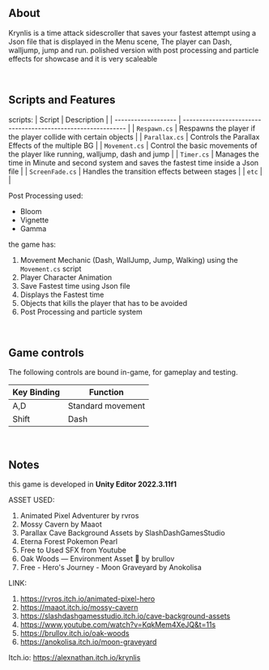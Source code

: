 ## About
Krynlis is a time attack sidescroller that saves your fastest attempt using a Json file that is displayed in the Menu scene, The player can Dash, walljump, jump and run. 
polished version with post processing and particle effects for showcase and it is very scaleable 

<br>

## Scripts and Features
scripts:
|  Script       | Description                                                  |
| ------------------- | ------------------------------------------------------------ |
| `Respawn.cs` | Respawns the player if the player collide with certain objects |
| `Parallax.cs`  | Controls the Parallax Effects of the multiple BG |
| `Movement.cs`  | Control the basic movements of the player like running, walljump, dash and jump |
| `Timer.cs`  | Manages the time in Minute and second system and saves the fastest time inside a Json file |
| `ScreenFade.cs` | Handles the transition effects between stages |
| `etc`  | |

Post Processing used:
- Bloom
- Vignette
- Gamma

the game has:
1. Movement Mechanic (Dash, WallJump, Jump, Walking) using the `Movement.cs` script
2. Player Character Animation
3. Save Fastest time using Json file
4. Displays the Fastest time
5. Objects that kills the player that has to be avoided
6. Post Processing and particle system

<br>

## Game controls
The following controls are bound in-game, for gameplay and testing.

| Key Binding       | Function          |
| ----------------- | ----------------- |
| A,D           | Standard movement |
| Shift | Dash             |

<br>

## Notes
this game is developed in **Unity Editor 2022.3.11f1**

ASSET USED:
1. Animated Pixel Adventurer by rvros
2. Mossy Cavern by Maaot
3. Parallax Cave Background Assets by SlashDashGamesStudio
4. Eterna Forest Pokemon Pearl
5. Free to Used SFX from Youtube
6. Oak Woods — Environment Asset 🍂 by brullov
7. Free - Hero's Journey - Moon Graveyard by Anokolisa

LINK:
1. https://rvros.itch.io/animated-pixel-hero
2. https://maaot.itch.io/mossy-cavern
3. https://slashdashgamesstudio.itch.io/cave-background-assets
4. https://www.youtube.com/watch?v=KqkMem4XeJQ&t=11s
6. https://brullov.itch.io/oak-woods
7. https://anokolisa.itch.io/moon-graveyard

Itch.io:
https://alexnathan.itch.io/krynlis
